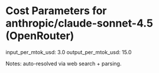 # Cost Parameters for anthropic/claude-sonnet-4.5 (OpenRouter)

input_per_mtok_usd: 3.0
output_per_mtok_usd: 15.0

Notes: auto-resolved via web search + parsing.

